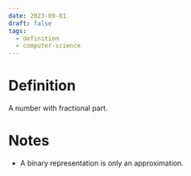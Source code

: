 ```yaml
---
date: 2023-09-01
draft: false
tags:
  - definition
  - computer-science
---
```

# Definition

A number with fractional part.

# Notes

- A binary representation is only an approximation.